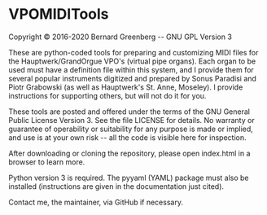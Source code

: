 # VPOMIDITools

Copyright © 2016-2020 Bernard Greenberg -- GNU GPL Version 3

These are python-coded tools for preparing and customizing MIDI files for the Hauptwerk/GrandOrgue VPO's (virtual pipe organs).  Each organ to be used must have a definition file within this system, and I provide them for several popular instruments digitized and prepared by Sonus Paradisi and Piotr Grabowski (as well as Hauptwerk's St. Anne, Moseley).  I provide instructions for supporting others, but will not do it for you.

These tools are posted and offered under the terms of the GNU General Public License Version 3. See the file LICENSE for details. No warranty or guarantee of operability or suitability for any purpose is made or implied, and use is at your own risk -- all the code is visible here for inspection.

After downloading or cloning the repository, please open index.html in a browser to learn more.

Python version 3 is required.  The pyyaml (YAML) package must also be installed (instructions are given in the documentation just cited).

Contact me, the maintainer, via GitHub if necessary.
